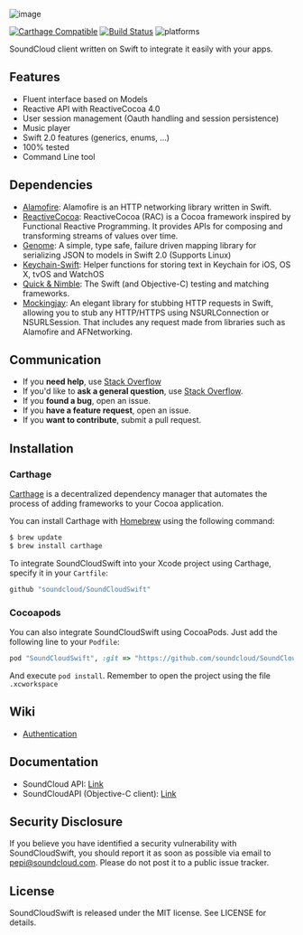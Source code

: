 ![image](https://github.com/soundcloud/SoundCloudSwift/blob/master/Assets/header.png?raw=true)

[![Carthage Compatible](https://img.shields.io/badge/Carthage-compatible-4BC51D.svg?style=flat)](https://github.com/Carthage/Carthage)
[![Build Status](https://travis-ci.org/soundcloud/SoundCloudSwift.svg?branch=feature%2Fmodels)](https://travis-ci.org/soundcloud/SoundCloudSwift)
![platforms](https://img.shields.io/badge/platform-ios|osx|watchos-lightgrey.svg?style=flat)

SoundCloud client written on Swift to integrate it easily with your apps.

## Features
- Fluent interface based on Models
- Reactive API with ReactiveCocoa 4.0
- User session management (Oauth handling and session persistence)
- Music player
- Swift 2.0 features (generics, enums, ...)
- 100% tested
- Command Line tool

## Dependencies
- [Alamofire](https://github.com/Alamofire/Alamofire): Alamofire is an HTTP networking library written in Swift.
- [ReactiveCocoa](https://github.com/ReactiveCocoa/ReactiveCocoa): ReactiveCocoa (RAC) is a Cocoa framework inspired by Functional Reactive Programming. It provides APIs for composing and transforming streams of values over time.
- [Genome](https://github.com/LoganWright/Genome): A simple, type safe, failure driven mapping library for serializing JSON to models in Swift 2.0 (Supports Linux)
- [Keychain-Swift](https://github.com/marketplacer/keychain-swift): Helper functions for storing text in Keychain for iOS, OS X, tvOS and WatchOS
- [Quick & Nimble](https://github.com/quick): The Swift (and Objective-C) testing and matching frameworks.
- [Mockingjay](https://github.com/kylef/Mockingjay): An elegant library for stubbing HTTP requests in Swift, allowing you to stub any HTTP/HTTPS using NSURLConnection or NSURLSession. That includes any request made from libraries such as Alamofire and AFNetworking.

## Communication
- If you **need help**, use [Stack Overflow](http://stackoverflow.com/questions/tagged/soundcloudswift)
- If you'd like to **ask a general question**, use [Stack Overflow](http://stackoverflow.com/questions/tagged/soundcloudswift).
- If you **found a bug**, open an issue.
- If you **have a feature request**, open an issue.
- If you **want to contribute**, submit a pull request.

## Installation
### Carthage

[Carthage](https://github.com/Carthage/Carthage) is a decentralized dependency manager that automates the process of adding frameworks to your Cocoa application.

You can install Carthage with [Homebrew](http://brew.sh/) using the following command:

```bash
$ brew update
$ brew install carthage
```

To integrate SoundCloudSwift into your Xcode project using Carthage, specify it in your `Cartfile`:

```ruby
github "soundcloud/SoundCloudSwift"
```

### Cocoapods

You can also integrate SoundCloudSwift using CocoaPods. Just add the following line to your `Podfile`:

```ruby
pod "SoundCloudSwift", :git => "https://github.com/soundcloud/SoundCloudSwift.git"
```

And execute `pod install`. Remember to open the project using the file `.xcworkspace`


## Wiki

- [Authentication](Wiki/authentication.md)

## Documentation
- SoundCloud API: [Link](https://developers.soundcloud.com/docs/api/guide)
- SoundCloudAPI (Objective-C client): [Link](https://github.com/soundcloud/CocoaSoundCloudAPI)

## Security Disclosure

If you believe you have identified a security vulnerability with SoundCloudSwift, you should report it as soon as possible via email to pepi@soundcloud.com. Please do not post it to a public issue tracker.

## License

SoundCloudSwift is released under the MIT license. See LICENSE for details.
